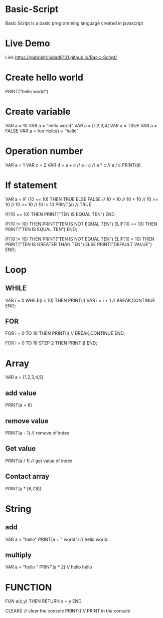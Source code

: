 # Basic-Script

Basic Script is a basic programming language created in javascript 

# Live Demo
Link https://gabrieltrinidad0101.github.io/Basic-Script/

# Create hello world
PRINT("hello world")

# Create variable
VAR a = 10
VAR a = "hello world"
VAR a = [1,2,3,4]
VAR a = TRUE
VAR a = FALSE
VAR a = fun Hello()-> "hello"

# Operation number
VAR a = 1 
VAR c = 2
VAR d = a + c // a - c // a * c // a / c 
PRINT(d)


# If statement
VAR a = IF (10 == 10) THEN TRUE ELSE FALSE // 10 > 10 // 10 < 10 // 10 >= 10 // 10 <= 10 // 10 != 10
PRINT(a) // TRUE

IF(10 == 10) THEN
    PRINT("TEN IS EQUAL TEN")
END

IF(10 != 10) THEN
    PRINT("TEN IS NOT EQUAL TEN")
ELIF(10 == 10) THEN
    PRINT("TEN IS EQUAL TEN")
END;


IF(10 != 10) THEN
    PRINT("TEN IS NOT EQUAL TEN")
ELIF(10 > 10) THEN
    PRINT("TEN IS GREATER THAN TEN")
ELSE
    PRINT("DEFAULT VALUE")
END;

# Loop

## WHILE

VAR i = 0
WHILE(i < 10) THEN
    PRINT(i)
    VAR i = i + 1
    // BREAK,CONTINUE
END;

## FOR

FOR i = 0 TO 10 THEN
    PRINT(i)
    // BREAK,CONTINUE
END;

FOR i = 0 TO 10 STEP 2 THEN
    PRINT(i)
END;

# Array
VAR a = [1,2,3,4,5]

## add value
PRINT(a + 6)

## remove value
PRINT(a - 1) // remove of index

## Get value
PRINT(a / 1) // get value of index

## Contact array
PRINT(a * [6,7,8])

# String

## add
VAR a = "hello"
PRINT(a + " world") // hello world

## multiply
VAR a = "hello "
PRINT(a * 2) // hello hello


# FUNCTION

FUN a(x,y) THEN
    RETURN x + y
END

CLEAR() // clear the console 
PRINT() // PRINT in the console 